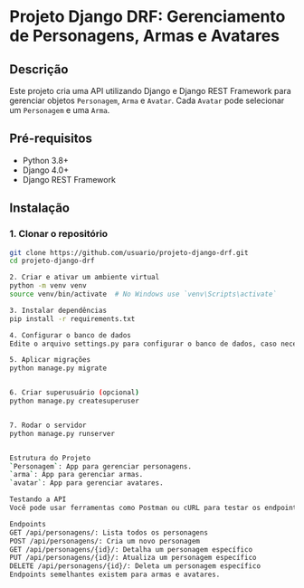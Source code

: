 # Projeto Django DRF: Gerenciamento de Personagens, Armas e Avatares

## Descrição

Este projeto cria uma API utilizando Django e Django REST Framework para gerenciar objetos `Personagem`, `Arma` e `Avatar`. Cada `Avatar` pode selecionar um `Personagem` e uma `Arma`.

## Pré-requisitos

- Python 3.8+
- Django 4.0+
- Django REST Framework

## Instalação

### 1. Clonar o repositório

```bash
git clone https://github.com/usuario/projeto-django-drf.git
cd projeto-django-drf

2. Criar e ativar um ambiente virtual
python -m venv venv
source venv/bin/activate  # No Windows use `venv\Scripts\activate`

3. Instalar dependências
pip install -r requirements.txt

4. Configurar o banco de dados
Edite o arquivo settings.py para configurar o banco de dados, caso necessário. Por padrão, o projeto está configurado para usar o SQLite.

5. Aplicar migrações
python manage.py migrate


6. Criar superusuário (opcional)
python manage.py createsuperuser


7. Rodar o servidor
python manage.py runserver


Estrutura do Projeto
`Personagem`: App para gerenciar personagens.
`arma`: App para gerenciar armas.
`avatar`: App para gerenciar avatares.

Testando a API
Você pode usar ferramentas como Postman ou cURL para testar os endpoints da API.

Endpoints
GET /api/personagens/: Lista todos os personagens
POST /api/personagens/: Cria um novo personagem
GET /api/personagens/{id}/: Detalha um personagem específico
PUT /api/personagens/{id}/: Atualiza um personagem específico
DELETE /api/personagens/{id}/: Deleta um personagem específico
Endpoints semelhantes existem para armas e avatares.